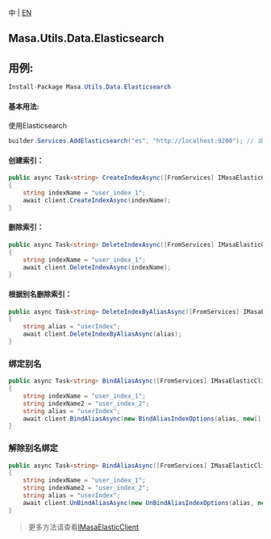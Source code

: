 中 | [EN](README.md)

## Masa.Utils.Data.Elasticsearch

## 用例:

```c#
Install-Package Masa.Utils.Data.Elasticsearch
```

#### 基本用法:

使用Elasticsearch

``` C#
builder.Services.AddElasticsearch("es", "http://localhost:9200"); // 或者builder.Services.AddElasticsearchClient("es", "http://localhost:9200");
```

#### 创建索引：

``` C#
public async Task<string> CreateIndexAsync([FromServices] IMasaElasticClient client)
{
    string indexName = "user_index_1";
    await client.CreateIndexAsync(indexName);
}
```

#### 删除索引：

``` C#
public async Task<string> DeleteIndexAsync([FromServices] IMasaElasticClient client)
{
    string indexName = "user_index_1";
    await client.DeleteIndexAsync(indexName);
}
```

#### 根据别名删除索引：

``` C#
public async Task<string> DeleteIndexByAliasAsync([FromServices] IMasaElasticClient client)
{
    string alias = "userIndex";
    await client.DeleteIndexByAliasAsync(alias);
}
```

### 绑定别名

``` C#
public async Task<string> BindAliasAsync([FromServices] IMasaElasticClient client)
{
    string indexName = "user_index_1";
    string indexName2 = "user_index_2";
    string alias = "userIndex";
    await client.BindAliasAsync(new BindAliasIndexOptions(alias, new[] { indexName, indexName2 });
}
```

### 解除别名绑定

``` C#
public async Task<string> BindAliasAsync([FromServices] IMasaElasticClient client)
{
    string indexName = "user_index_1";
    string indexName2 = "user_index_2";
    string alias = "userIndex";
    await client.UnBindAliasAsync(new UnBindAliasIndexOptions(alias, new[] { indexName, indexName2 }));
}
```

> 更多方法请查看[IMasaElasticClient](./IMasaElasticClient.cs)